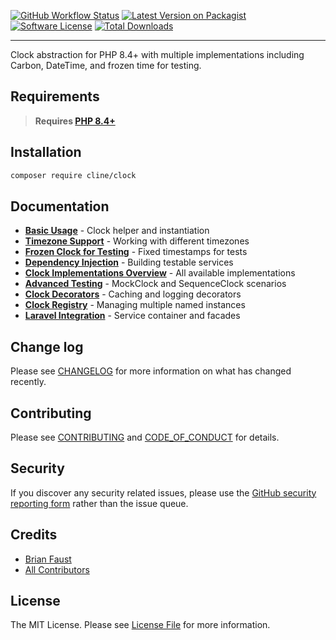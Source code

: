 [![GitHub Workflow Status][ico-tests]][link-tests]
[![Latest Version on Packagist][ico-version]][link-packagist]
[![Software License][ico-license]](LICENSE.md)
[![Total Downloads][ico-downloads]][link-downloads]

------

Clock abstraction for PHP 8.4+ with multiple implementations including Carbon, DateTime, and frozen time for testing.

## Requirements

> **Requires [PHP 8.4+](https://php.net/releases/)**

## Installation

```bash
composer require cline/clock
```

## Documentation

- **[Basic Usage](cookbook/01-basic-usage.php)** - Clock helper and instantiation
- **[Timezone Support](cookbook/02-timezone-support.php)** - Working with different timezones
- **[Frozen Clock for Testing](cookbook/03-frozen-clock-testing.php)** - Fixed timestamps for tests
- **[Dependency Injection](cookbook/04-dependency-injection.php)** - Building testable services
- **[Clock Implementations Overview](cookbook/05-clock-implementations.php)** - All available implementations
- **[Advanced Testing](cookbook/06-advanced-testing.php)** - MockClock and SequenceClock scenarios
- **[Clock Decorators](cookbook/07-decorators.php)** - Caching and logging decorators
- **[Clock Registry](cookbook/08-registry.php)** - Managing multiple named instances
- **[Laravel Integration](cookbook/09-laravel-integration.php)** - Service container and facades

## Change log

Please see [CHANGELOG](CHANGELOG.md) for more information on what has changed recently.

## Contributing

Please see [CONTRIBUTING](CONTRIBUTING.md) and [CODE_OF_CONDUCT](CODE_OF_CONDUCT.md) for details.

## Security

If you discover any security related issues, please use the [GitHub security reporting form][link-security] rather than the issue queue.

## Credits

- [Brian Faust][link-maintainer]
- [All Contributors][link-contributors]

## License

The MIT License. Please see [License File](LICENSE.md) for more information.

[ico-tests]: https://github.com/faustbrian/clock/actions/workflows/quality-assurance.yaml/badge.svg
[ico-version]: https://img.shields.io/packagist/v/cline/clock.svg
[ico-license]: https://img.shields.io/badge/License-MIT-green.svg
[ico-downloads]: https://img.shields.io/packagist/dt/cline/clock.svg

[link-tests]: https://github.com/faustbrian/clock/actions
[link-packagist]: https://packagist.org/packages/cline/clock
[link-downloads]: https://packagist.org/packages/cline/clock
[link-security]: https://github.com/faustbrian/clock/security
[link-maintainer]: https://github.com/faustbrian
[link-contributors]: ../../contributors
